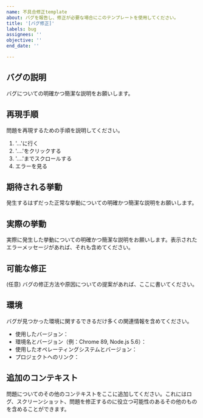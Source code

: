 ```yaml
---
name: 不具合修正template
about: バグを報告し、修正が必要な場合にこのテンプレートを使用してください。
title: '[バグ修正]'
labels: bug
assignees: ''
objective: ''
end_date: ''

---
```


## バグの説明
バグについての明確かつ簡潔な説明をお願いします。

## 再現手順
問題を再現するための手順を説明してください。
1. '...'に行く
2. '....'をクリックする
3. '....'までスクロールする
4. エラーを見る

## 期待される挙動
発生するはずだった正常な挙動についての明確かつ簡潔な説明をお願いします。

## 実際の挙動
実際に発生した挙動についての明確かつ簡潔な説明をお願いします。表示されたエラーメッセージがあれば、それも含めてください。

## 可能な修正
(任意) バグの修正方法や原因についての提案があれば、ここに書いてください。

## 環境
バグが見つかった環境に関するできるだけ多くの関連情報を含めてください。
- 使用したバージョン：
- 環境名とバージョン（例：Chrome 89, Node.js 5.6）：
- 使用したオペレーティングシステムとバージョン：
- プロジェクトへのリンク：

## 追加のコンテキスト
問題についてのその他のコンテキストをここに追加してください。これにはログ、スクリーンショット、問題を修正するのに役立つ可能性のあるその他のものを含めることができます。
